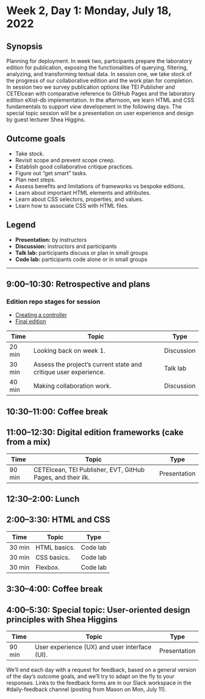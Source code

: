 # Week 2, Day 1: Monday, July 18, 2022
## Synopsis

Planning for deployment. In week two, participants prepare the laboratory edition
                for publication, exposing the functionalities of querying, filtering, analyzing, and
                transforming textual data. In session one, we take stock of the progress of our
                collaborative edition and the work plan for completion. In session two we survey
                publication options like TEI Publisher and CETEIcean with comparative reference to
                GitHub Pages and the laboratory edition eXist-db implementation. In the afternoon,
                we learn HTML and CSS fundamentals to support *view* development in the following
                days. The special topic session will be a presentation on user experience and design
                by guest lecturer Shea Higgins.

## Outcome goals
* Take stock.
* Revisit scope and prevent scope creep.
* Establish good collaborative critique practices.
* Figure out “get smart” tasks.
* Plan next steps.
* Assess benefits and limitations of frameworks vs bespoke editions.
* Learn about important HTML elements and attributes.
* Learn about CSS selectors, properties, and values.
* Learn how to associate CSS with HTML files.

## Legend

* **Presentation:** by instructors
* **Discussion:** instructors and participants
* **Talk lab:** participants discuss or plan in small groups
* **Code lab:** participants code alone or in small groups

* * *
## 9:00–10:30: Retrospective and plans


### Edition repo stages for session

* [Creating a controller](https://github.com/Pittsburgh-NEH-Institute/placeholder)
* [Final edition](https://github.com/Pittsburgh-NEH-Institute/pr-app)

Time | Topic | Type
---- | ---- | ---- 
20 min | Looking back on week 1. | Discussion
30 min | Assess the project’s current state and critique user experience. | Talk lab
40 min | Making collaboration work. | Discussion

## 10:30–11:00: Coffee break

## 11:00–12:30: Digital edition frameworks (cake from a mix)

Time | Topic | Type
---- | ---- | ---- 
90 min | CETEIcean, TEI Publisher, EVT, GitHub Pages, and their ilk. | Presentation

## 12:30–2:00: Lunch

## 2:00–3:30: HTML and CSS

Time | Topic | Type
---- | ---- | ---- 
30 min | HTML basics. | Code lab
30 min | CSS basics. | Code lab
30 min | Flexbox. | Code lab

## 3:30–4:00: Coffee break

## 4:00–5:30: Special topic: User-oriented design principles with Shea Higgins

Time | Topic | Type
---- | ---- | ---- 
90 min | User experience (UX) and user interface (UI). | Presentation

We’ll end each day with a request for feedback, based on a general version of the day’s outcome goals, and we’ll try to adapt on the fly to your responses. Links to the feedback forms are in our Slack workspace in the #daily-feedback channel (posting from Mason on Mon, July 11).